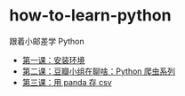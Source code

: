 # how-to-learn-python
跟着小邮差学 Python

- [第一课：安装环境](https://github.com/chengyumeng/how-to-learn-python/blob/main/Q1/q1.ipynb)
- [第二课：豆瓣小组在聊啥：Python 爬虫系列](https://github.com/chengyumeng/how-to-learn-python/blob/main/Q2/q2.ipynb)
- [第三课：用 panda 存 csv](https://github.com/chengyumeng/how-to-learn-python/blob/main/Q3/q3.ipynb)
